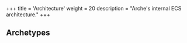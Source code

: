 +++
title = 'Architecture'
weight = 20
description = "Arche's internal ECS architecture."
+++

## Archetypes

